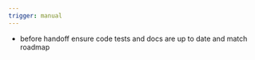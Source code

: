 ```yaml
---
trigger: manual
---
```


- before handoff ensure code tests and docs are up to date and match roadmap